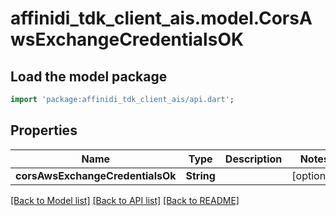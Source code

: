 # affinidi_tdk_client_ais.model.CorsAwsExchangeCredentialsOK

## Load the model package

```dart
import 'package:affinidi_tdk_client_ais/api.dart';
```

## Properties

| Name                             | Type       | Description | Notes      |
| -------------------------------- | ---------- | ----------- | ---------- |
| **corsAwsExchangeCredentialsOk** | **String** |             | [optional] |

[[Back to Model list]](../README.md#documentation-for-models) [[Back to API list]](../README.md#documentation-for-api-endpoints) [[Back to README]](../README.md)
